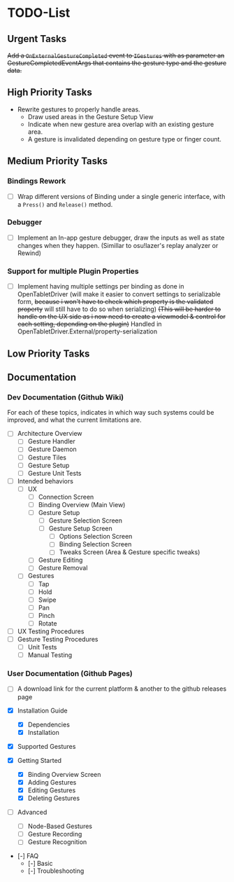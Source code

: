 # TODO-List

## Urgent Tasks

~~Add a `OnExternalGestureCompleted` event to `IGestures` with as parameter an GestureCompletedEventArgs that contains the gesture type and the gesture data.~~

## High Priority Tasks

- Rewrite gestures to properly handle areas.
    - Draw used areas in the Gesture Setup View
    - Indicate when new gesture area overlap with an existing gesture area.
    - A gesture is invalidated depending on gesture type or finger count.

## Medium Priority Tasks

### Bindings Rework

- [ ] Wrap different versions of Binding under a single generic interface, with a `Press()` and `Release()` method.

### Debugger

- [ ] Implement an In-app gesture debugger, draw the inputs as well as state changes when they happen. (Simillar to osu!lazer's replay analyzer or Rewind)

### Support for multiple Plugin Properties

- [ ] Implement having multiple settings per binding as done in OpenTabletDriver 
    (will make it easier to convert settings to serializable form, ~~because i won't have to check which property is the validated property~~ will still have to do so when serializing)
    ~~(This will be harder to handle on the UX side as i now need to create a viewmodel & control for each setting, depending on the plugin)~~
    Handled in OpenTabletDriver.External/property-serialization

## Low Priority Tasks

## Documentation

### Dev Documentation (Github Wiki)

For each of these topics, indicates in which way such systems could be improved, and what the current limitations are.

- [ ] Architecture Overview
    - [ ] Gesture Handler
    - [ ] Gesture Daemon
    - [ ] Gesture Tiles
    - [ ] Gesture Setup
    - [ ] Gesture Unit Tests

- [ ] Intended behaviors
    - [ ] UX
        - [ ] Connection Screen
        - [ ] Binding Overview (Main View)
        - [ ] Gesture Setup
            - [ ] Gesture Selection Screen
            - [ ] Gesture Setup Screen
                - [ ] Options Selection Screen
                - [ ] Binding Selection Screen
                - [ ] Tweaks Screen (Area & Gesture specific tweaks)
        - [ ] Gesture Editing
        - [ ] Gesture Removal

    - [ ] Gestures
        - [ ] Tap
        - [ ] Hold
        - [ ] Swipe
        - [ ] Pan
        - [ ] Pinch
        - [ ] Rotate

- [ ] UX Testing Procedures
- [ ] Gesture Testing Procedures
    - [ ] Unit Tests
    - [ ] Manual Testing

### User Documentation (Github Pages)

- [ ] A download link for the current platform & another to the github releases page

- [x] Installation Guide
    - [x] Dependencies
    - [x] Installation

- [x] Supported Gestures

- [x] Getting Started
    - [x] Binding Overview Screen
    - [x] Adding Gestures
    - [x] Editing Gestures
    - [x] Deleting Gestures

- [ ] Advanced
    - [ ] Node-Based Gestures
    - [ ] Gesture Recording
    - [ ] Gesture Recognition

- [-] FAQ
    - [-] Basic
    - [-] Troubleshooting
